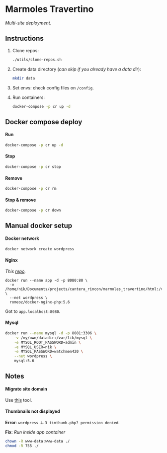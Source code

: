 Marmoles Travertino
===================
_Multi-site deployment._

## Instructions

1. Clone repos:
    ```bash
    ./utils/clone-repos.sh
    ```

2. Create data directory (_can skip if you already have a data dir_):
    ```bash
    mkdir data
    ```

3. Set envs: check config files on `/config`. 

4. Run containers:
    ```bash
    docker-compose -p cr up -d
    ```

## Docker compose deploy

#### Run
```bash
docker-compose -p cr up -d
```

#### Stop
```bash
docker-compose -p cr stop
```

#### Remove
```bash
docker-compose -p cr rm
```

#### Stop & remove
```bash
docker-compose -p cr down
```

## Manual docker setup

#### Docker network
```bash
docker network create wordpress
```

#### Nginx
_This [repo](https://github.com/romeOz/docker-nginx-php)._


```
docker run --name app -d -p 8080:80 \
  -v /home/nik/Documents/projects/cantera_rincon/marmoles_travertino/html:/var/www/app/ \
  --net wordpress \
  romeoz/docker-nginx-php:5.6
```

Got to `app.localhost:8080`.


#### Mysql
```bash
docker run --name mysql -d -p 8081:3306 \
    -v /my/own/datadir:/var/lib/mysql \
    -e MYSQL_ROOT_PASSWORD=admin \
    -e MYSQL_USER=nik \
    -e MYSQL_PASSWORD=watchmen420 \
    --net wordpress \
    mysql:5.6
```

## Notes

#### Migrate site domain
Use [this](https://interconnectit.com/products/search-and-replace-for-wordpress-databases/) tool.

#### Thumbnails not displayed
**Error**: `wordpress 4.3 timthumb.php? permission denied`.

**Fix**: 
_Run inside app container_ 
```bash
chown -R www-data:www-data ./
chmod -R 755 ./
```

